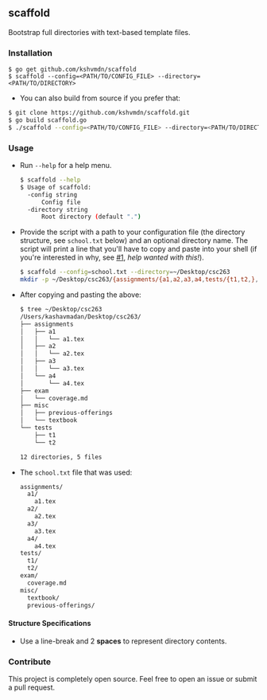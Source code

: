 ## scaffold

Bootstrap full directories with text-based template files.

### Installation

  ```
  $ go get github.com/kshvmdn/scaffold
  $ scaffold --config=<PATH/TO/CONFIG_FILE> --directory=<PATH/TO/DIRECTORY>
  ```

  - You can also build from source if you prefer that:

  ```sh
  $ git clone https://github.com/kshvmdn/scaffold.git
  $ go build scaffold.go
  $ ./scaffold --config=<PATH/TO/CONFIG_FILE> --directory=<PATH/TO/DIRECTORY>
  ```

### Usage

  - Run `--help` for a help menu.

    ```sh
    $ scaffold --help
    $ Usage of scaffold:
      -config string
          Config file
      -directory string
          Root directory (default ".")
    ```

  - Provide the script with a path to your configuration file (the directory structure, see `school.txt` below) and an optional directory name. The script will print a line that you'll have to copy and paste into your shell (if you're interested in why, see [#1](https://github.com/kshvmdn/scaffold/issues/1), _help wanted with this!_).

    ```sh
    $ scaffold --config=school.txt --directory=~/Desktop/csc263
    mkdir -p ~/Desktop/csc263/{assignments/{a1,a2,a3,a4,tests/{t1,t2,},exam,misc/{textbook,previous-offerings,},},}; touch ~/Desktop/csc263/{assignments/{a1/{a1.tex,},a2/{a2.tex,},a3/{a3.tex,},a4/{a4.tex,},tests/{,,},exam/{coverage.md,},misc/{,,},},}
    ```

  - After copying and pasting the above:

    ```sh
    $ tree ~/Desktop/csc263
    /Users/kashavmadan/Desktop/csc263/
    ├── assignments
    │   ├── a1
    │   │   └── a1.tex
    │   ├── a2
    │   │   └── a2.tex
    │   ├── a3
    │   │   └── a3.tex
    │   └── a4
    │       └── a4.tex
    ├── exam
    │   └── coverage.md
    ├── misc
    │   ├── previous-offerings
    │   └── textbook
    └── tests
        ├── t1
        └── t2

    12 directories, 5 files
    ```

  - The `school.txt` file that was used:

    ```txt
    assignments/
      a1/
        a1.tex
      a2/
        a2.tex
      a3/
        a3.tex
      a4/
        a4.tex
    tests/
      t1/
      t2/
    exam/
      coverage.md
    misc/
      textbook/
      previous-offerings/
    ```

#### Structure Specifications

  - Use a line-break and 2 **spaces** to represent directory contents.

### Contribute

  This project is completely open source. Feel free to open an issue or submit a pull request.

